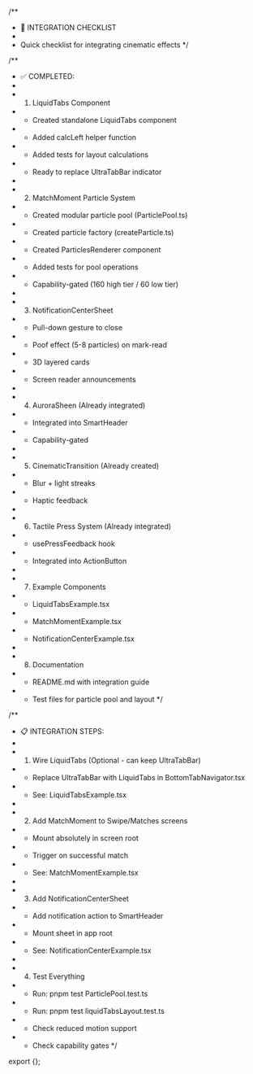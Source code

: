 /**
 * 🎯 INTEGRATION CHECKLIST
 * 
 * Quick checklist for integrating cinematic effects
 */

/**
 * ✅ COMPLETED:
 * 
 * 1. LiquidTabs Component
 *    - Created standalone LiquidTabs component
 *    - Added calcLeft helper function
 *    - Added tests for layout calculations
 *    - Ready to replace UltraTabBar indicator
 * 
 * 2. MatchMoment Particle System
 *    - Created modular particle pool (ParticlePool.ts)
 *    - Created particle factory (createParticle.ts)
 *    - Created ParticlesRenderer component
 *    - Added tests for pool operations
 *    - Capability-gated (160 high tier / 60 low tier)
 * 
 * 3. NotificationCenterSheet
 *    - Pull-down gesture to close
 *    - Poof effect (5-8 particles) on mark-read
 *    - 3D layered cards
 *    - Screen reader announcements
 * 
 * 4. AuroraSheen (Already integrated)
 *    - Integrated into SmartHeader
 *    - Capability-gated
 * 
 * 5. CinematicTransition (Already created)
 *    - Blur + light streaks
 *    - Haptic feedback
 * 
 * 6. Tactile Press System (Already integrated)
 *    - usePressFeedback hook
 *    - Integrated into ActionButton
 * 
 * 7. Example Components
 *    - LiquidTabsExample.tsx
 *    - MatchMomentExample.tsx
 *    - NotificationCenterExample.tsx
 * 
 * 8. Documentation
 *    - README.md with integration guide
 *    - Test files for particle pool and layout
 */

/**
 * 📋 INTEGRATION STEPS:
 * 
 * 1. Wire LiquidTabs (Optional - can keep UltraTabBar)
 *    - Replace UltraTabBar with LiquidTabs in BottomTabNavigator.tsx
 *    - See: LiquidTabsExample.tsx
 * 
 * 2. Add MatchMoment to Swipe/Matches screens
 *    - Mount absolutely in screen root
 *    - Trigger on successful match
 *    - See: MatchMomentExample.tsx
 * 
 * 3. Add NotificationCenterSheet
 *    - Add notification action to SmartHeader
 *    - Mount sheet in app root
 *    - See: NotificationCenterExample.tsx
 * 
 * 4. Test Everything
 *    - Run: pnpm test ParticlePool.test.ts
 *    - Run: pnpm test liquidTabsLayout.test.ts
 *    - Check reduced motion support
 *    - Check capability gates
 */

export {};

